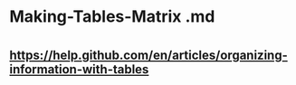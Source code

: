 # Making-Tables-Matrix .md
#
## https://help.github.com/en/articles/organizing-information-with-tables
#
